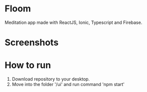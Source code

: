 # Floom
Meditation app made with ReactJS, Ionic, Typescript and Firebase.

# Screenshots

# How to run
1. Download repository to your desktop.
2. Move into the folder '/ui' and run command 'npm start'
